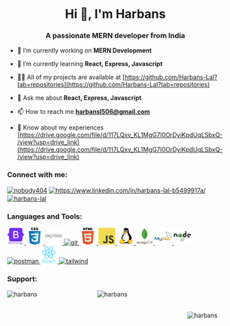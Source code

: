 <h1 align="center">Hi 👋, I'm Harbans</h1>
<h3 align="center">A passionate MERN developer from India</h3>

- 🔭 I’m currently working on **MERN Development**

- 🌱 I’m currently learning **React, Express, Javascript**

- 👨‍💻 All of my projects are available at [https://github.com/Harbans-Lal?tab=repositories](https://github.com/Harbans-Lal?tab=repositories)

- 💬 Ask me about **React, Express, Javascript**

- 📫 How to reach me **harbansl506@gmail.com**

- 📄 Know about my experiences [https://drive.google.com/file/d/117LQxv_KL1MgG7I0OrDyiKpdUqLSbxQ-/view?usp=drive_link](https://drive.google.com/file/d/117LQxv_KL1MgG7I0OrDyiKpdUqLSbxQ-/view?usp=drive_link)

<h3 align="left">Connect with me:</h3>
<p align="left">
<a href="https://dev.to/nobody404" target="blank"><img align="center" src="https://raw.githubusercontent.com/rahuldkjain/github-profile-readme-generator/master/src/images/icons/Social/devto.svg" alt="nobody404" height="30" width="40" /></a>
<a href="https://linkedin.com/in/https://www.linkedin.com/in/harbans-lal-b5499917a/" target="blank"><img align="center" src="https://raw.githubusercontent.com/rahuldkjain/github-profile-readme-generator/master/src/images/icons/Social/linked-in-alt.svg" alt="https://www.linkedin.com/in/harbans-lal-b5499917a/" height="30" width="40" /></a>
<a href="https://codesandbox.com/harbans-lal" target="blank"><img align="center" src="https://raw.githubusercontent.com/rahuldkjain/github-profile-readme-generator/master/src/images/icons/Social/codesandbox.svg" alt="harbans-lal" height="30" width="40" /></a>
</p>

<h3 align="left">Languages and Tools:</h3>
<p align="left"> <a href="https://getbootstrap.com" target="_blank" rel="noreferrer"> <img src="https://raw.githubusercontent.com/devicons/devicon/master/icons/bootstrap/bootstrap-plain-wordmark.svg" alt="bootstrap" width="40" height="40"/> </a> <a href="https://www.w3schools.com/css/" target="_blank" rel="noreferrer"> <img src="https://raw.githubusercontent.com/devicons/devicon/master/icons/css3/css3-original-wordmark.svg" alt="css3" width="40" height="40"/> </a> <a href="https://expressjs.com" target="_blank" rel="noreferrer"> <img src="https://raw.githubusercontent.com/devicons/devicon/master/icons/express/express-original-wordmark.svg" alt="express" width="40" height="40"/> </a> <a href="https://git-scm.com/" target="_blank" rel="noreferrer"> <img src="https://www.vectorlogo.zone/logos/git-scm/git-scm-icon.svg" alt="git" width="40" height="40"/> </a> <a href="https://www.w3.org/html/" target="_blank" rel="noreferrer"> <img src="https://raw.githubusercontent.com/devicons/devicon/master/icons/html5/html5-original-wordmark.svg" alt="html5" width="40" height="40"/> </a> <a href="https://developer.mozilla.org/en-US/docs/Web/JavaScript" target="_blank" rel="noreferrer"> <img src="https://raw.githubusercontent.com/devicons/devicon/master/icons/javascript/javascript-original.svg" alt="javascript" width="40" height="40"/> </a> <a href="https://www.linux.org/" target="_blank" rel="noreferrer"> <img src="https://raw.githubusercontent.com/devicons/devicon/master/icons/linux/linux-original.svg" alt="linux" width="40" height="40"/> </a> <a href="https://www.mongodb.com/" target="_blank" rel="noreferrer"> <img src="https://raw.githubusercontent.com/devicons/devicon/master/icons/mongodb/mongodb-original-wordmark.svg" alt="mongodb" width="40" height="40"/> </a> <a href="https://www.mysql.com/" target="_blank" rel="noreferrer"> <img src="https://raw.githubusercontent.com/devicons/devicon/master/icons/mysql/mysql-original-wordmark.svg" alt="mysql" width="40" height="40"/> </a> <a href="https://nodejs.org" target="_blank" rel="noreferrer"> <img src="https://raw.githubusercontent.com/devicons/devicon/master/icons/nodejs/nodejs-original-wordmark.svg" alt="nodejs" width="40" height="40"/> </a> <a href="https://postman.com" target="_blank" rel="noreferrer"> <img src="https://www.vectorlogo.zone/logos/getpostman/getpostman-icon.svg" alt="postman" width="40" height="40"/> </a> <a href="https://reactjs.org/" target="_blank" rel="noreferrer"> <img src="https://raw.githubusercontent.com/devicons/devicon/master/icons/react/react-original-wordmark.svg" alt="react" width="40" height="40"/> </a> <a href="https://tailwindcss.com/" target="_blank" rel="noreferrer"> <img src="https://www.vectorlogo.zone/logos/tailwindcss/tailwindcss-icon.svg" alt="tailwind" width="40" height="40"/> </a> </p>

<h3 align="left">Support:</h3>
<p><a href="https://www.buymeacoffee.com/harbans"> <img align="left" src="https://cdn.buymeacoffee.com/buttons/v2/default-yellow.png" height="50" width="210" alt="harbans" /></a><a href="https://ko-fi.com/harbans"> <img align="left" src="https://cdn.ko-fi.com/cdn/kofi3.png?v=3" height="50" width="210" alt="harbans" /></a></p><br><br>

<p><img align="center" src="https://github-readme-stats.vercel.app/api/top-langs?username=harbans&show_icons=true&locale=en&layout=compact" alt="harbans" /></p>

